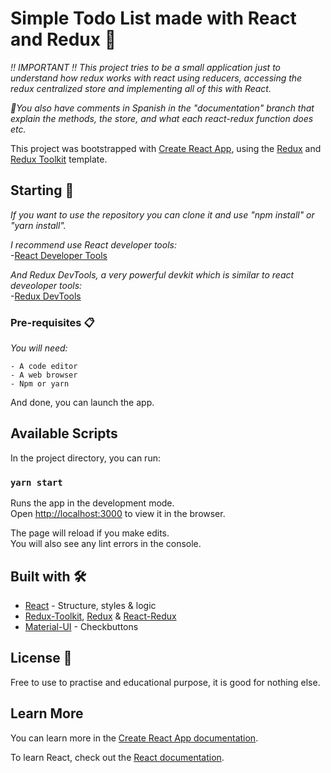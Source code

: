 # Simple Todo List made with React and Redux 📳
_‼ IMPORTANT ‼ This project tries to be a small application just to understand how redux works with react using reducers, accessing the redux centralized store and implementing all of this with React._

_🌟You also have comments in Spanish in the "documentation" branch that explain the methods, the store, and what each react-redux function does etc._

This project was bootstrapped with [Create React App](https://github.com/facebook/create-react-app), using the [Redux](https://redux.js.org/) and [Redux Toolkit](https://redux-toolkit.js.org/) template.

## Starting 🚀

_If you want to use the repository you can clone it and use "npm install" or "yarn install"._

_I recommend use React developer tools:_ <Br />
  -[React Developer Tools](https://chrome.google.com/webstore/detail/react-developer-tools/fmkadmapgofadopljbjfkapdkoienihi?hl=es)
 
_And Redux DevTools, a very powerful devkit which is similar to react deveoloper tools:_ <br />
  -[Redux DevTools](https://chrome.google.com/webstore/detail/redux-devtools/lmhkpmbekcpmknklioeibfkpmmfibljd?hl=es)

### Pre-requisites 📋

_You will need:_

```
- A code editor
- A web browser
- Npm or yarn 
```
And done, you can launch the app.
## Available Scripts

In the project directory, you can run:

### `yarn start`

Runs the app in the development mode.<br />
Open [http://localhost:3000](http://localhost:3000) to view it in the browser.

The page will reload if you make edits.<br />
You will also see any lint errors in the console.

## Built with 🛠️

* [React](https://es.reactjs.org/) - Structure, styles & logic
* [Redux-Toolkit](https://redux-toolkit.js.org/), [Redux](https://redux.js.org/) & [React-Redux](https://react-redux.js.org/)
* [Material-UI](https://material-ui.com/) - Checkbuttons

## License 📄

Free to use to practise and educational purpose, it is good for nothing else.


## Learn More

You can learn more in the [Create React App documentation](https://facebook.github.io/create-react-app/docs/getting-started).

To learn React, check out the [React documentation](https://reactjs.org/).
